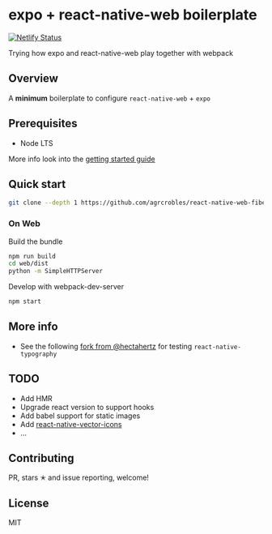 # expo + react-native-web boilerplate

[![Netlify Status](https://api.netlify.com/api/v1/badges/b6254035-25f4-49d1-a93d-1996d455d905/deploy-status)](https://app.netlify.com/sites/unruffled-mclean-57f395/deploys)


Trying how expo and react-native-web play together with webpack

## Overview

A **minimum** boilerplate to configure `react-native-web` + `expo`

## Prerequisites

* Node LTS

More info look into the [getting started guide](https://facebook.github.io/react-native/docs/getting-started.html)

## Quick start
```bash
git clone --depth 1 https://github.com/agrcrobles/react-native-web-fiber-boilerplate.git
```

### On Web

Build the bundle

```bash
npm run build
cd web/dist
python -m SimpleHTTPServer
```

Develop with webpack-dev-server

```bash
npm start
```


## More info

 - See the following [fork from @hectahertz](https://github.com/hectahertz/react-native-web-fiber-boilerplate) for testing `react-native-typography`


## TODO

- Add HMR
- Upgrade react version to support hooks
- Add babel support for static images
- Add [react-native-vector-icons](https://github.com/oblador/react-native-vector-icons)
- ...

## Contributing

PR, stars ✭ and issue reporting, welcome!

## License

MIT
